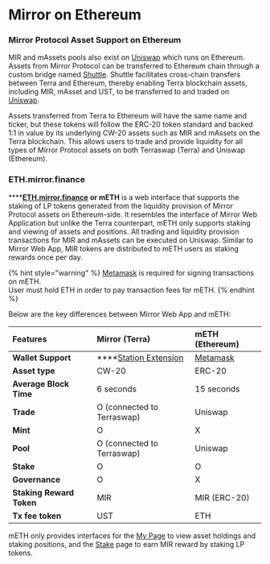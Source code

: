 # Mirror on Ethereum

### Mirror Protocol Asset Support on Ethereum

MIR and mAssets pools also exist on [Uniswap](https://app.uniswap.org/#/swap) which runs on Ethereum. Assets from Mirror Protocol can be transferred to Ethereum chain through a custom bridge named [Shuttle](https://github.com/terra-project/shuttle). Shuttle facilitates cross-chain transfers between Terra and Ethereum, thereby enabling Terra blockchain assets, including MIR, mAsset and UST, to be transferred to and traded on [Uniswap](https://uniswap.org/). 

Assets transferred from Terra to Ethereum will have the same name and ticker, but these tokens will follow the ERC-20 token standard and backed 1:1 in value by its underlying CW-20 assets such as MIR and mAssets on the Terra blockchain.  This allows users to trade and provide liquidity for all types of Mirror Protocol assets on both Terraswap \(Terra\) and Uniswap \(Ethereum\). 

### ETH.mirror.finance

\*\*\*\*[**ETH.mirror.finance**](https://eth.mirror.finance/) **or mETH** is a web interface that supports the staking of LP tokens generated from the liquidity provision of Mirror Protocol assets on Ethereum-side. It resembles the interface of Mirror Web Application but unlike the Terra counterpart, mETH only supports staking and viewing of assets and positions. All trading and liquidity provision transactions for MIR and mAssets can be executed on Uniswap. Similar to Mirror Web App, MIR tokens are distributed to mETH users as staking rewards once per day. 

{% hint style="warning" %}
[Metamask](https://metamask.io) is required for signing transactions on mETH.   
User must hold ETH in order to pay transaction fees for mETH.
{% endhint %}

Below are the key differences between Mirror Web App and mETH:  

| Features | **Mirror \(Terra\)** | **mETH \(Ethereum\)** |
| :--- | :--- | :--- |
| **Wallet Support** | \*\*\*\*[Station Extension](../getting-started/#terra-station-extension) | [Metamask](https://metamask.io/) |
| **Asset type** | CW-20 | ERC-20 |
| **Average Block Time** | 6 seconds | 15 seconds |
| **Trade** | O \(connected to Terraswap\) | Uniswap |
| **Mint** | O | X |
| **Pool** | O \(connected to Terraswap\) | Uniswap |
| **Stake** | O | O |
| **Governance** | O | X |
| **Staking Reward Token** | MIR | MIR \(ERC-20\) |
| **Tx fee token** | UST | ETH |

mETH only provides interfaces for the [My Page](https://eth.mirror.finance/my) to view asset holdings and staking positions, and the [Stake](https://eth.mirror.finance) page to earn MIR reward by staking LP tokens. 

